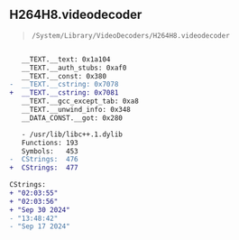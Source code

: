 ## H264H8.videodecoder

> `/System/Library/VideoDecoders/H264H8.videodecoder`

```diff

   __TEXT.__text: 0x1a104
   __TEXT.__auth_stubs: 0xaf0
   __TEXT.__const: 0x380
-  __TEXT.__cstring: 0x7078
+  __TEXT.__cstring: 0x7081
   __TEXT.__gcc_except_tab: 0xa8
   __TEXT.__unwind_info: 0x348
   __DATA_CONST.__got: 0x280

   - /usr/lib/libc++.1.dylib
   Functions: 193
   Symbols:   453
-  CStrings:  476
+  CStrings:  477
 
CStrings:
+ "02:03:55"
+ "02:03:56"
+ "Sep 30 2024"
- "13:48:42"
- "Sep 17 2024"

```
